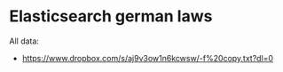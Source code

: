 # Elasticsearch german laws

All data:
 - https://www.dropbox.com/s/aj9v3ow1n6kcwsw/-f%20copy.txt?dl=0
